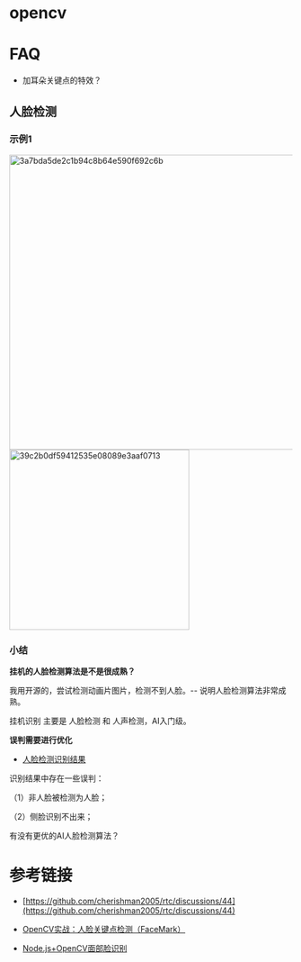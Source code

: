 
# opencv

# FAQ

* 加耳朵关键点的特效？

## 人脸检测

### 示例1

<img width="524" alt="3a7bda5de2c1b94c8b64e590f692c6b" src="https://user-images.githubusercontent.com/17688273/149617582-da2e6514-95bd-4856-bb2a-5d7f16dde517.png">

<img width="320" alt="39c2b0df59412535e08089e3aaf0713" src="https://user-images.githubusercontent.com/17688273/149617590-8be78d41-c54c-4f7e-8060-639f8af6f76a.png">

### 小结

**挂机的人脸检测算法是不是很成熟？**

我用开源的，尝试检测动画片图片，检测不到人脸。-- 说明人脸检测算法非常成熟。

挂机识别  主要是 人脸检测 和 人声检测，AI入门级。


**误判需要进行优化**

- [人脸检测识别结果](./face_detection_output)

识别结果中存在一些误判：

（1）非人脸被检测为人脸；

（2）侧脸识别不出来；

有没有更优的AI人脸检测算法？


# 参考链接

- [https://github.com/cherishman2005/rtc/discussions/44](https://github.com/cherishman2005/rtc/discussions/44)

- [OpenCV实战：人脸关键点检测（FaceMark）](https://zhuanlan.zhihu.com/p/35390012)

- [Node.js+OpenCV面部脸识别](https://cloud.tencent.com/developer/article/1051590)
